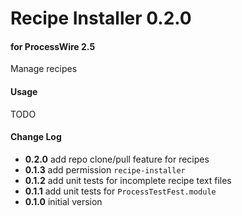 # Recipe Installer 0.2.0

#### for ProcessWire 2.5

Manage recipes

#### Usage

TODO

#### Change Log

- **0.2.0** add repo clone/pull feature for recipes
- **0.1.3** add permission `recipe-installer`
- **0.1.2** add unit tests for incomplete recipe text files
- **0.1.1** add unit tests for `ProcessTestFest.module`
- **0.1.0** initial version

